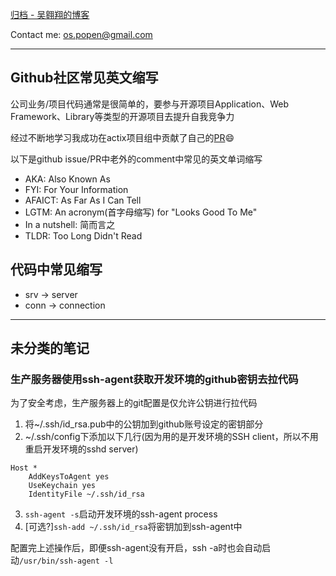 [归档 - 吴翱翔的博客](/)

Contact me: os.popen@gmail.com

<!--
[我的简历](/redirect/resume.html)
原始博客站点：[pymongo.github.io](https://pymongo.github.io)
镜像1：[wuaoxiang.github.io](https://wuaoxiang.github.io)
镜像2：[aoxiangwu.github.io](https://aoxiangwu.github.io)
-->

---

## Github社区常见英文缩写

公司业务/项目代码通常是很简单的，要参与开源项目Application、Web Framework、Library等类型的开源项目去提升自我竞争力

经过不断地学习我成功在actix项目组中贡献了自己的[PR](https://github.com/actix/examples/pull/298)😄

以下是github issue/PR中老外的comment中常见的英文单词缩写

- AKA: Also Known As
- FYI: For Your Information
- AFAICT: As Far As I Can Tell
- LGTM: An acronym(首字母缩写) for "Looks Good To Me"
- In a nutshell: 简而言之
- TLDR: Too Long Didn't Read

## 代码中常见缩写

- srv -> server
- conn -> connection

---

## 未分类的笔记

### 生产服务器使用ssh-agent获取开发环境的github密钥去拉代码

为了安全考虑，生产服务器上的git配置是仅允许公钥进行拉代码

1. 将~/.ssh/id_rsa.pub中的公钥加到github账号设定的密钥部分
2. ~/.ssh/config下添加以下几行(因为用的是开发环境的SSH client，所以不用重启开发环境的sshd server)

```
Host *
	AddKeysToAgent yes
	UseKeychain yes
	IdentityFile ~/.ssh/id_rsa
```

3. `ssh-agent -s`启动开发环境的ssh-agent process
4. [可选?]`ssh-add ~/.ssh/id_rsa`将密钥加到ssh-agent中

配置完上述操作后，即便ssh-agent没有开启，ssh -a时也会自动启动`/usr/bin/ssh-agent -l`
